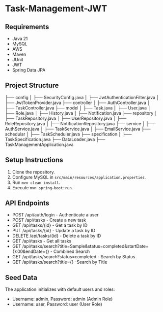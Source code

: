 # Task-Management-JWT
## Requirements
- Java 21
- MySQL
- AWS
- Maven
- JUnit
- JWT
- Spring Data JPA

## Project Structure
├── config
│   ├── SecurityConfig.java
│   ├── JwtAuthenticationFilter.java
│   ├── JwtTokenProvider.java
├── controller
│   ├── AuthController.java
│   ├── TaskController.java
├── model
│   ├── Task.java
│   ├── User.java
│   ├── Role.java
│   ├── History.java
│   ├── Notification.java
├── repository
│   ├── TaskRepository.java
│   ├── UserRepository.java
│   ├── RoleRepository.java
│   ├── NotificationRepository.java
├── service
│   ├── AuthService.java
│   ├── TaskService.java
│   ├── EmailService.java
├── schedular
│   ├── TaskScheduler.java
├── specification
│   ├── TaskSpecification.java
├── DataLoader.java
├── TaskManagementApplication.java


## Setup Instructions
1. Clone the repository.
2. Configure MySQL in `src/main/resources/application.properties`.
3. Run `mvn clean install`.
4. Execute `mvn spring-boot:run`.

## API Endpoints
- POST /api/auth/login - Authenticate a user
- POST /api/tasks - Create a new task
- GET /api/tasks/{id} - Get a task by ID
- PUT /api/tasks/{id} - Update a task by ID
- DELETE /api/tasks/{id} - Delete a task by ID
- GET /api/tasks - Get all tasks
- GET /api/tasks/search?title=Sample&status=completed&startDate={}:00&endDate={} - Combined Search
- GET /api/tasks/search?status=completed - Search by Status
- GET /api/tasks/search?title={} -Search by Title

## Seed Data
The application initializes with default users and roles:
- Username: admin, Password: admin (Admin Role)
- Username: user, Password: user (User Role)
